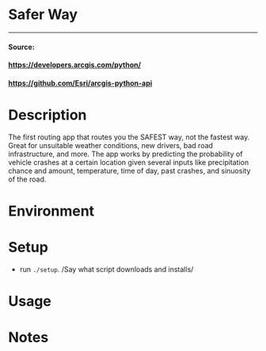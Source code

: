 # Safer Way
---
#### Source: 
#### https://developers.arcgis.com/python/
#### https://github.com/Esri/arcgis-python-api

# Description

The first routing app that routes you the SAFEST way, not the fastest way. Great for unsuitable weather conditions, new drivers, bad road infrastructure, and more. The app works by predicting the probability of vehicle crashes at a certain location given several inputs like precipitation chance and amount, temperature, time of day, past crashes, and sinuosity of the road. 

# Environment

# Setup

- run `./setup`.
/Say what script downloads and installs/ 

# Usage


# Notes
